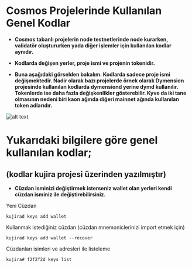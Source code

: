 # Cosmos Projelerinde Kullanılan Genel Kodlar

- **Cosmos tabanlı projelerin node testnetlerinde node kurarken, validatör oluştururken yada diğer işlemler için kullanılan kodlar aynıdır.**
- **Kodlarda değişen yerler, proje ismi ve projenin tokenidir.**

- **Buna aşağıdaki görselden bakalım. Kodlarda sadece proje ismi değişmektedir. Nadir olarak bazı projelerde örnek olarak Dymension projesinde 
kullanılan kodlarda dymensiond yerine dymd kullanılır. 
Tokenlerde ise daha fazla değişkenlikler gösterebilir. Kyve da iki tane olmasının nedeni biri kaon ağında diğeri mainnet ağında kullanılan token adlarıdır.**

![alt text](https://i.hizliresim.com/s5gmzio.png)

# Yukarıdaki bilgilere göre genel kullanılan kodlar;
## (kodlar kujira projesi üzerinden yazılmıştır)

- **Cüzdan isminizi değiştirmek isterseniz wallet olan yerleri kendi cüzdan isminiz ile değiştirebilirsiniz.**

Yeni Cüzdan 

```
kujirad keys add wallet
```

Kullanmak istediğiniz cüzdan (cüzdan mnemoniclerinizi import etmek için)

```
kujirad keys add wallet --recover
```
Cüzdanları isimleri ve adresleri ile listeleme

```
kujira# f2f2f2d keys list
```
